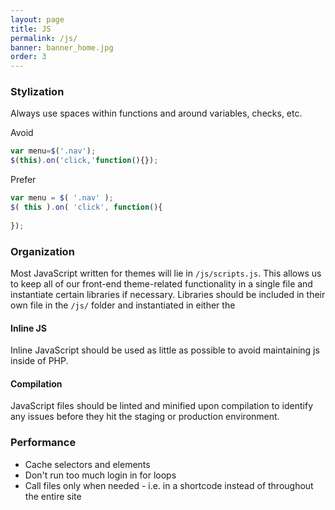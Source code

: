```yaml
---
layout: page
title: JS
permalink: /js/
banner: banner_home.jpg
order: 3
---
```



### Stylization

Always use spaces within functions and around variables, checks, etc.

Avoid

```js
var menu=$('.nav');
$(this).on('click,'function(){});
```

Prefer 

```js
var menu = $( '.nav' );
$( this ).on( 'click', function(){
	
});
```

### Organization

Most JavaScript written for themes will lie in `/js/scripts.js`. This allows us to keep all of our front-end theme-related functionality in a single file and instantiate certain libraries if necessary. Libraries should be included in their own file in the `/js/` folder and instantiated in either the 

#### Inline JS

Inline JavaScript should be used as little as possible to avoid maintaining js inside of PHP.

#### Compilation

JavaScript files should be linted and minified upon compilation to identify any issues before they hit the staging or production environment.

### Performance

 - Cache selectors and elements
 - Don't run too much login in for loops
 - Call files only when needed - i.e. in a shortcode instead of throughout the entire site